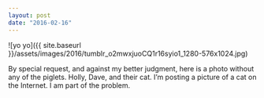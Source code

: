 ```yaml
---
layout: post
date: "2016-02-16"
---
```


![yo yo]({{ site.baseurl }}/assets/images/2016/tumblr_o2mwxjuoCQ1r16syio1_1280-576x1024.jpg)

By special request, and against my better judgment, here is a photo without any of the piglets. Holly, Dave, and their cat. I’m posting a picture of a cat on the Internet. I am part of the problem.
